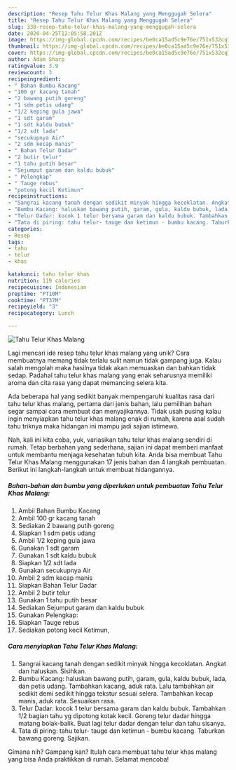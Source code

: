 ```yaml
---
description: "Resep Tahu Telur Khas Malang yang Menggugah Selera"
title: "Resep Tahu Telur Khas Malang yang Menggugah Selera"
slug: 330-resep-tahu-telur-khas-malang-yang-menggugah-selera
date: 2020-04-25T12:05:58.201Z
image: https://img-global.cpcdn.com/recipes/be0ca15ad5c9e76e/751x532cq70/tahu-telur-khas-malang-foto-resep-utama.jpg
thumbnail: https://img-global.cpcdn.com/recipes/be0ca15ad5c9e76e/751x532cq70/tahu-telur-khas-malang-foto-resep-utama.jpg
cover: https://img-global.cpcdn.com/recipes/be0ca15ad5c9e76e/751x532cq70/tahu-telur-khas-malang-foto-resep-utama.jpg
author: Adam Sharp
ratingvalue: 3.9
reviewcount: 3
recipeingredient:
- " Bahan Bumbu Kacang"
- "100 gr kacang tanah"
- "2 bawang putih goreng"
- "1 sdm petis udang"
- "1/2 keping gula jawa"
- "1 sdt garam"
- "1 sdt kaldu bubuk"
- "1/2 sdt lada"
- "secukupnya Air"
- "2 sdm kecap manis"
- " Bahan Telur Dadar"
- "2 butir telur"
- "1 tahu putih besar"
- "Sejumput garam dan kaldu bubuk"
- " Pelengkap"
- " Tauge rebus"
- "potong kecil Ketimun"
recipeinstructions:
- "Sangrai kacang tanah dengan sedikit minyak hingga kecoklatan. Angkat dan haluskan. Sisihkan."
- "Bumbu Kacang: haluskan bawang putih, garam, gula, kaldu bubuk, lada, dan petis udang. Tambahkan kacang, aduk rata. Lalu tambahkan air sedikit demi sedikit hingga tekstur sesuai selera. Tambahkan kecap manis, aduk rata. Sesuaikan rasa."
- "Telur Dadar: kocok 1 telur bersama garam dan kaldu bubuk. Tambahkan 1/2 bagian tahu yg dipotong kotak kecil. Goreng telur dadar hingga matang bolak-balik. Buat lagi telur dadar dengan telur dan tahu sisanya."
- "Tata di piring: tahu telur- tauge dan ketimun - bumbu kacang. Taburkan bawang goreng. Sajikan."
categories:
- Resep
tags:
- tahu
- telur
- khas

katakunci: tahu telur khas 
nutrition: 119 calories
recipecuisine: Indonesian
preptime: "PT10M"
cooktime: "PT37M"
recipeyield: "3"
recipecategory: Lunch

---
```



![Tahu Telur Khas Malang](https://img-global.cpcdn.com/recipes/be0ca15ad5c9e76e/751x532cq70/tahu-telur-khas-malang-foto-resep-utama.jpg)

Lagi mencari ide resep tahu telur khas malang yang unik? Cara membuatnya memang tidak terlalu sulit namun tidak gampang juga. Kalau salah mengolah maka hasilnya tidak akan memuaskan dan bahkan tidak sedap. Padahal tahu telur khas malang yang enak seharusnya memiliki aroma dan cita rasa yang dapat memancing selera kita.



Ada beberapa hal yang sedikit banyak mempengaruhi kualitas rasa dari tahu telur khas malang, pertama dari jenis bahan, lalu pemilihan bahan segar sampai cara membuat dan menyajikannya. Tidak usah pusing kalau ingin menyiapkan tahu telur khas malang enak di rumah, karena asal sudah tahu triknya maka hidangan ini mampu jadi sajian istimewa.


Nah, kali ini kita coba, yuk, variasikan tahu telur khas malang sendiri di rumah. Tetap berbahan yang sederhana, sajian ini dapat memberi manfaat untuk membantu menjaga kesehatan tubuh kita. Anda bisa membuat Tahu Telur Khas Malang menggunakan 17 jenis bahan dan 4 langkah pembuatan. Berikut ini langkah-langkah untuk membuat hidangannya.

<!--inarticleads1-->

##### Bahan-bahan dan bumbu yang diperlukan untuk pembuatan Tahu Telur Khas Malang:

1. Ambil  Bahan Bumbu Kacang
1. Ambil 100 gr kacang tanah
1. Sediakan 2 bawang putih goreng
1. Siapkan 1 sdm petis udang
1. Ambil 1/2 keping gula jawa
1. Gunakan 1 sdt garam
1. Gunakan 1 sdt kaldu bubuk
1. Siapkan 1/2 sdt lada
1. Gunakan secukupnya Air
1. Ambil 2 sdm kecap manis
1. Siapkan  Bahan Telur Dadar
1. Ambil 2 butir telur
1. Gunakan 1 tahu putih besar
1. Sediakan Sejumput garam dan kaldu bubuk
1. Gunakan  Pelengkap:
1. Siapkan  Tauge rebus
1. Sediakan potong kecil Ketimun,




<!--inarticleads2-->

##### Cara menyiapkan Tahu Telur Khas Malang:

1. Sangrai kacang tanah dengan sedikit minyak hingga kecoklatan. Angkat dan haluskan. Sisihkan.
1. Bumbu Kacang: haluskan bawang putih, garam, gula, kaldu bubuk, lada, dan petis udang. Tambahkan kacang, aduk rata. Lalu tambahkan air sedikit demi sedikit hingga tekstur sesuai selera. Tambahkan kecap manis, aduk rata. Sesuaikan rasa.
1. Telur Dadar: kocok 1 telur bersama garam dan kaldu bubuk. Tambahkan 1/2 bagian tahu yg dipotong kotak kecil. Goreng telur dadar hingga matang bolak-balik. Buat lagi telur dadar dengan telur dan tahu sisanya.
1. Tata di piring: tahu telur- tauge dan ketimun - bumbu kacang. Taburkan bawang goreng. Sajikan.




Gimana nih? Gampang kan? Itulah cara membuat tahu telur khas malang yang bisa Anda praktikkan di rumah. Selamat mencoba!
